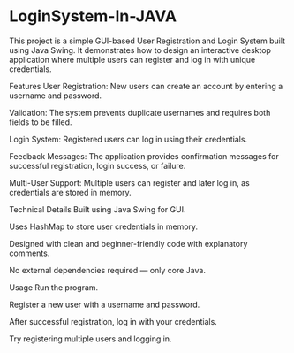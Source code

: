 # LoginSystem-In-JAVA
This project is a simple GUI-based User Registration and Login System built using Java Swing. It demonstrates how to design an interactive desktop application where multiple users can register and log in with unique credentials.

Features
User Registration: New users can create an account by entering a username and password.

Validation: The system prevents duplicate usernames and requires both fields to be filled.

Login System: Registered users can log in using their credentials.

Feedback Messages: The application provides confirmation messages for successful registration, login success, or failure.

Multi-User Support: Multiple users can register and later log in, as credentials are stored in memory.

Technical Details
Built using Java Swing for GUI.

Uses HashMap to store user credentials in memory.

Designed with clean and beginner-friendly code with explanatory comments.

No external dependencies required — only core Java.

Usage
Run the program.

Register a new user with a username and password.

After successful registration, log in with your credentials.

Try registering multiple users and logging in.
